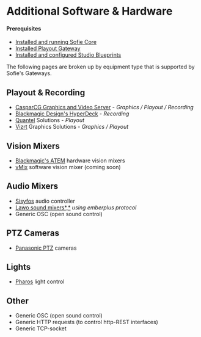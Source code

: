 # Additional Software & Hardware

#### Prerequisites

- [Installed and running Sofie&nbsp;Core](../installing-sofie-server-core)
- [Installed Playout Gateway](../installing-a-gateway/playout-gateway)
- [Installed and configured Studio Blueprints](../installing-blueprints#installing-a-studio-blueprint)

The following pages are broken up by equipment type that is supported by Sofie's Gateways.

## Playout & Recording

- [CasparCG Graphics and Video Server](casparcg-server-installation) - _Graphics / Playout / Recording_
- [Blackmagic Design's HyperDeck](https://www.blackmagicdesign.com/products/hyperdeckstudio) - _Recording_
- [Quantel](http://www.quantel.com) Solutions - _Playout_
- [Vizrt](https://www.vizrt.com/) Graphics Solutions - _Graphics / Playout_

## Vision Mixers

- [Blackmagic's ATEM](https://www.blackmagicdesign.com/products/atem) hardware vision mixers
- [vMix](https://www.vmix.com/) software vision mixer \(coming soon\)

## Audio Mixers

- [Sisyfos](https://github.com/olzzon/sisyfos-audio-controller) audio controller
- [Lawo sound mixers*,*](https://www.lawo.com/applications/broadcast-production/audio-consoles.html) _using emberplus protocol_
- Generic OSC \(open sound control\)

## PTZ Cameras

- [Panasonic PTZ](https://pro-av.panasonic.net/en/products/ptz_camera_systems.html) cameras

## Lights

- [Pharos](https://www.pharoscontrols.com/) light control

## Other

- Generic OSC \(open sound control\)
- Generic HTTP requests \(to control http-REST interfaces\)
- Generic TCP-socket
